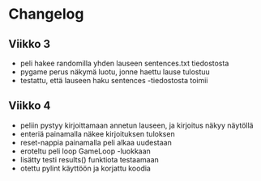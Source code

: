 # Changelog

## Viikko 3
- peli hakee randomilla yhden lauseen sentences.txt tiedostosta
- pygame perus näkymä luotu, jonne haettu lause tulostuu
- testattu, että lauseen haku sentences -tiedostosta toimii

## Viikko 4
- peliin pystyy kirjoittamaan annetun lauseen, ja kirjoitus näkyy näytöllä
- enteriä painamalla näkee kirjoituksen tuloksen
- reset-nappia painamalla peli alkaa uudestaan
- eroteltu peli loop GameLoop -luokkaan
- lisätty testi results() funktiota testaamaan
- otettu pylint käyttöön ja korjattu koodia
